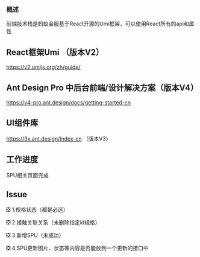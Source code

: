 <!--
 * @Description: 项目描述
 * @Author: LaughingZhu
 * @Date: 2020-12-22 17:47:16
 * @LastEditros: 
 * @LastEditTime: 2021-10-05 20:48:30
-->
### 概述
前端技术栈是蚂蚁金服基于React开源的Umi框架，可以使用React所有的api和属性


## React框架Umi （版本V2）
https://v2.umijs.org/zh/guide/


## Ant Design Pro 中后台前端/设计解决方案（版本V4）
https://v4-pro.ant.design/docs/getting-started-cn


## UI组件库
https://3x.ant.design/index-cn （版本V3）


## 工作进度
SPU相关页面完成


## Issue
❎ 1.规格状态（都是必选）

❎ 2.接触关联关系（未删除指定id规格）

❎ 3.新增SPU（未成功）

❎ 4.SPU更新图片、状态等内容是否能放到一个更新的接口中